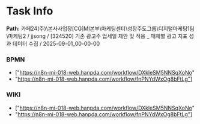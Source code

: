 # Task Info

**Path:** 카페24(주)\본사사업장\[CG]MI본부\마케팅센터\성장주도그룹\디지털마케팅1팀\마케팅2 / jjsong / [324520] 기존 광고주 업세일 제안 및 적용 _ 매체별 광고 지표 성과 데이터 수집 / 2025-09-01_00-00-00

### BPMN
- ["https://n8n-mi-018-web.hanpda.com/workflow/DXkleSM5NNSqXoNo"
- "https://n8n-mi-018-web.hanpda.com/workflow/fnPNYdWxOg8bFtLg"]

### WIKI
- ["https://n8n-mi-018-web.hanpda.com/workflow/DXkleSM5NNSqXoNo"
- "https://n8n-mi-018-web.hanpda.com/workflow/fnPNYdWxOg8bFtLg"]


